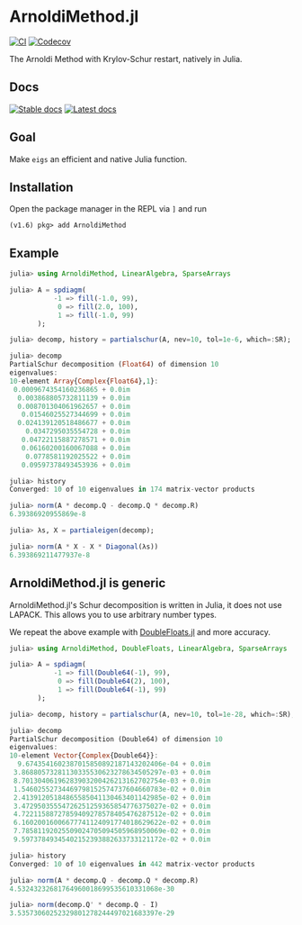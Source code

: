 # ArnoldiMethod.jl

[![CI](https://github.com/JuliaLinearAlgebra/ArnoldiMethod.jl/actions/workflows/ci.yml/badge.svg)](https://github.com/JuliaLinearAlgebra/ArnoldiMethod.jl/actions/workflows/ci.yml) [![Codecov](https://codecov.io/github/JuliaLinearAlgebra/ArnoldiMethod.jl/coverage.svg?branch=master)](https://codecov.io/github/JuliaLinearAlgebra/ArnoldiMethod.jl?branch=master)



The Arnoldi Method with Krylov-Schur restart, natively in Julia.

## Docs
[![Stable docs](https://img.shields.io/badge/docs-stable-blue.svg)](https://julialinearalgebra.github.io/ArnoldiMethod.jl/stable) [![Latest docs](https://img.shields.io/badge/docs-dev-blue.svg)](https://julialinearalgebra.github.io/ArnoldiMethod.jl/dev)

## Goal
Make `eigs` an efficient and native Julia function.

## Installation

Open the package manager in the REPL via `]` and run

```
(v1.6) pkg> add ArnoldiMethod
```

## Example

```julia
julia> using ArnoldiMethod, LinearAlgebra, SparseArrays

julia> A = spdiagm(
           -1 => fill(-1.0, 99),
            0 => fill(2.0, 100), 
            1 => fill(-1.0, 99)
       );

julia> decomp, history = partialschur(A, nev=10, tol=1e-6, which=:SR);

julia> decomp
PartialSchur decomposition (Float64) of dimension 10
eigenvalues:
10-element Array{Complex{Float64},1}:
 0.0009674354160236865 + 0.0im
  0.003868805732811139 + 0.0im
  0.008701304061962657 + 0.0im
   0.01546025527344699 + 0.0im
  0.024139120518486677 + 0.0im
    0.0347295035554728 + 0.0im
   0.04722115887278571 + 0.0im
   0.06160200160067088 + 0.0im
    0.0778581192025522 + 0.0im
   0.09597378493453936 + 0.0im

julia> history
Converged: 10 of 10 eigenvalues in 174 matrix-vector products

julia> norm(A * decomp.Q - decomp.Q * decomp.R)
6.39386920955869e-8

julia> λs, X = partialeigen(decomp);

julia> norm(A * X - X * Diagonal(λs))
6.393869211477937e-8
```

## ArnoldiMethod.jl is generic

ArnoldiMethod.jl's Schur decomposition is written in Julia, it does not use LAPACK. This allows
you to use arbitrary number types.

We repeat the above example with [DoubleFloats.jl](https://github.com/JuliaMath/DoubleFloats.jl)
and more accuracy.


```julia
julia> using ArnoldiMethod, DoubleFloats, LinearAlgebra, SparseArrays

julia> A = spdiagm(
           -1 => fill(Double64(-1), 99),
            0 => fill(Double64(2), 100), 
            1 => fill(Double64(-1), 99)
       );

julia> decomp, history = partialschur(A, nev=10, tol=1e-28, which=:SR);

julia> decomp
PartialSchur decomposition (Double64) of dimension 10
eigenvalues:
10-element Vector{Complex{Double64}}:
  9.6743541602387015850892187143202406e-04 + 0.0im
 3.86880573281130335530623278634505297e-03 + 0.0im
 8.70130406196283903200426213162702754e-03 + 0.0im
 1.54602552734469798152574737604660783e-02 + 0.0im
 2.41391205184865585041130463401142985e-02 + 0.0im
 3.47295035554726251259365854776375027e-02 + 0.0im
 4.72211588727859409278578405476287512e-02 + 0.0im
 6.16020016006677741124091774018629622e-02 + 0.0im
 7.78581192025509024705094505968950069e-02 + 0.0im
 9.59737849345402152393882633733121172e-02 + 0.0im

julia> history
Converged: 10 of 10 eigenvalues in 442 matrix-vector products

julia> norm(A * decomp.Q - decomp.Q * decomp.R)
4.53243232681764960018699535610331068e-30

julia> norm(decomp.Q' * decomp.Q - I)
3.53573060252329801278244497021683397e-29
```